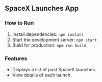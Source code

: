 ## SpaceX Launches App

### How to Run
1. Install dependencies: `npm install`
2. Start the development server: `npm start`
3. Build for production: `npm run build`

### Features
- Displays a list of past SpaceX launches.
- View details of each launch.

